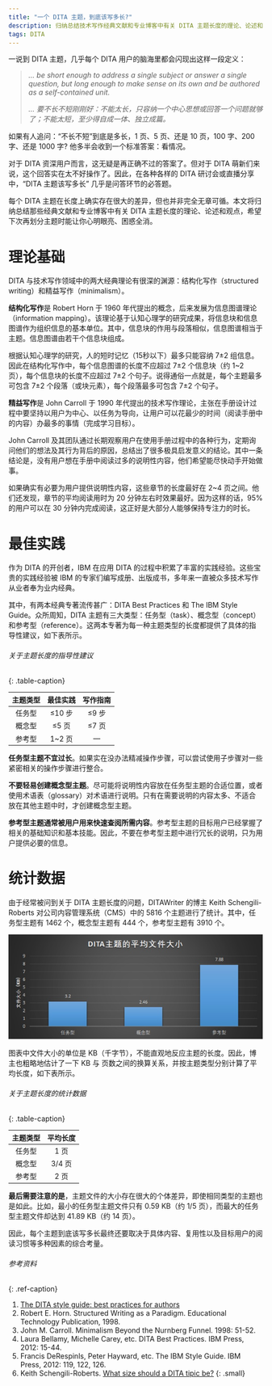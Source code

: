```yaml
---
title: "一个 DITA 主题，到底该写多长?"
description: 归纳总结技术写作经典文献和专业博客中有关 DITA 主题长度的理论、论述和观点。
tags: DITA
---
```


一说到 DITA 主题，几乎每个 DITA 用户的脑海里都会闪现出这样一段定义：

> *... be short enough to address a single subject or answer a single question, but long enough to make sense on its own and be authored as a self-contained unit.*
>
> *… 要不长不短刚刚好：不能太长，只容纳一个中心思想或回答一个问题就够了；不能太短，至少得自成一体、独立成篇。*

如果有人追问：“不长不短”到底是多长，1 页、5 页、还是 10 页，100 字、200字、还是 1000 字? 他多半会收到一个标准答案：看情况。

对于 DITA 资深用户而言，这无疑是再正确不过的答案了。但对于 DITA 萌新们来说，这个回答实在太不好操作了。因此，在各种各样的 DITA 研讨会或直播分享中，“DITA 主题该写多长” 几乎是问答环节的必答题。

每个 DITA 主题在长度上确实存在很大的差异，但也并非完全无章可循。本文将归纳总结那些经典文献和专业博客中有关 DITA 主题长度的理论、论述和观点，希望下次再划分主题时能让你心明眼亮、困惑全消。

# 理论基础

DITA 与技术写作领域中的两大经典理论有很深的渊源：结构化写作（structured writing）和精益写作（minimalism）。

**结构化写作**是 Robert Horn 于 1960 年代提出的概念，后来发展为信息图谱理论（information mapping）。该理论基于认知心理学的研究成果，将信息块和信息图谱作为组织信息的基本单位。其中，信息块的作用与段落相似，信息图谱相当于主题。信息图谱由若干个信息块组成。

根据认知心理学的研究，人的短时记忆（15秒以下）最多只能容纳 7±2 组信息。因此在结构化写作中，每个信息图谱的长度不应超过 7±2 个信息块（约 1~2 页），每个信息块的长度不应超过 7±2 个句子。说得通俗一点就是，每个主题最多可包含 7±2 个段落（或块元素），每个段落最多可包含 7±2 个句子。

**精益写作**是 John Carroll 于 1990 年代提出的技术写作理论，主张在手册设计过程中要坚持以用户为中心、以任务为导向，让用户可以花最少的时间（阅读手册中的内容）办最多的事情（完成学习目标）。

John Carroll 及其团队通过长期观察用户在使用手册过程中的各种行为，定期询问他们的想法及其行为背后的原因，总结出了很多极具启发意义的结论。其中一条结论是，没有用户想在手册中阅读过多的说明性内容，他们希望能尽快动手开始做事。

如果确实有必要为用户提供说明性内容，这些章节的长度最好在 2~4 页之间。他们还发现，章节的平均阅读用时为 20 分钟左右时效果最好。因为这样的话，95% 的用户可以在 30 分钟内完成阅读，这正好是大部分人能够保持专注力的时长。

# 最佳实践

作为 DITA 的开创者，IBM 在应用 DITA 的过程中积累了丰富的实践经验。这些宝贵的实践经验被 IBM 的专家们编写成册、出版成书，多年来一直被众多技术写作从业者奉为业内经典。

其中，有两本经典专著流传甚广：DITA Best Practices 和 The IBM Style Guide。众所周知，DITA 主题有三大类型：任务型（task）、概念型（concept）和参考型（reference）。这两本专著为每一种主题类型的长度都提供了具体的指导性建议，如下表所示。

###### 关于主题长度的指导性建议
{: .table-caption}

|  主题类型  |  最佳实践  |  写作指南  |
|:--:|:--:|:--:|
|  任务型  |  ≤10 步  |  ≤9 步  |
|  概念型  |  ≤5 页  |  ≤7 页  |
|  参考型  |  1~2 页  |  —  |

**任务型主题不宜过长**。如果实在没办法精减操作步骤，可以尝试使用子步骤对一些紧密相关的操作步骤进行整合。

**不要轻易创建概念型主题**。尽可能将说明性内容放在任务型主题的合适位置，或者使用术语表（glossary）对术语进行说明。只有在需要说明的内容太多、不适合放在其他主题中时，才创建概念型主题。

**参考型主题通常被用户用来快速查阅所需内容**。参考型主题的目标用户已经掌握了相关的基础知识和基本技能。因此，不要在参考型主题中进行冗长的说明，只为用户提供必要的信息。

# 统计数据

由于经常被问到关于 DITA 主题长度的问题，DITAWriter 的博主 Keith Schengili-Roberts 对公司内容管理系统（CMS）中的 5816 个主题进行了统计。其中，任务型主题有 1462 个，概念型主题有 444 个，参考型主题有 3910 个。

![DITA 主题的平均文件大小](/assets/images/post/dita/dita-topic-sizes.jpg "DITA 主题的平均文件大小")

图表中文件大小的单位是 KB（千字节），不能直观地反应主题的长度。因此，博主也粗略地估计了一下 KB 与 页数之间的换算关系，并按主题类型分别计算了平均长度，如下表所示。

###### 关于主题长度的统计数据
{: .table-caption}

|  主题类型  |  平均长度  |
|:--:|:--:|
|  任务型  |  1 页  |
|  概念型  |  3/4 页  |
|  参考型  |  2 页  |

**最后需要注意的是**，主题文件的大小存在很大的个体差异，即使相同类型的主题也是如此。比如，最小的任务型主题文件只有 0.59 KB（约 1/5 页），而最大的任务型主题文件却达到 41.89 KB（约 14 页）。

因此，每个主题到底该写多长最终还要取决于具体内容、复用性以及目标用户的阅读习惯等多种因素的综合考量。


###### 参考资料
{: .ref-caption}

1. [The DITA style guide: best practices for authors](https://www.oxygenxml.com/dita/styleguide/Authoring_Concepts/c_Introduction_to_DITA.html)
2. Robert E. Horn. Structured Writing as a Paradigm. Educational Technology Publication, 1998.
3. John M. Carroll. Minimalism Beyond the Nurnberg Funnel. 1998: 51-52.
4. Laura Bellamy, Michelle Carey, etc. DITA Best Practices. IBM Press, 2012: 15-44.
5. Francis DeRespinls, Peter Hayward, etc. The IBM Style Guide. IBM Press, 2012: 119, 122, 126.
6. Keith Schengili-Roberts. [What size should a DITA tipic be?](https://www.ditawriter.com/what-size-should-a-dita-topic-be/)
{: .small}
